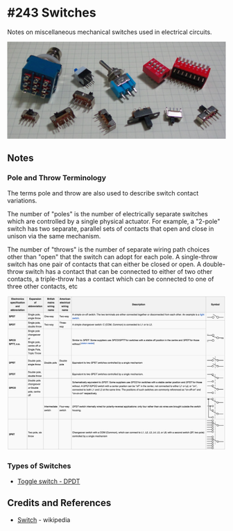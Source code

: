 # #243 Switches

Notes on miscellaneous mechanical switches used in electrical circuits.

![Build](./assets/Switches_build.jpg?raw=true)

## Notes

### Pole and Throw Terminology

The terms pole and throw are also used to describe switch contact variations.

The number of "poles" is the number of electrically separate switches which are controlled by a single physical actuator. For example, a "2-pole" switch has two separate, parallel sets of contacts that open and close in unison via the same mechanism.

The number of "throws" is the number of separate wiring path choices other than "open" that the switch can adopt for each pole. A single-throw switch has one pair of contacts that can either be closed or open. A double-throw switch has a contact that can be connected to either of two other contacts, a triple-throw has a contact which can be connected to one of three other contacts, etc

[![Switches_wikipedia_clip](./assets/Switches_wikipedia_clip.png?raw=true)](https://en.wikipedia.org/wiki/Switch)

### Types of Switches

* [Toggle switch - DPDT](./DPDT)


## Credits and References
* [Switch](https://en.wikipedia.org/wiki/Switch) - wikipedia
